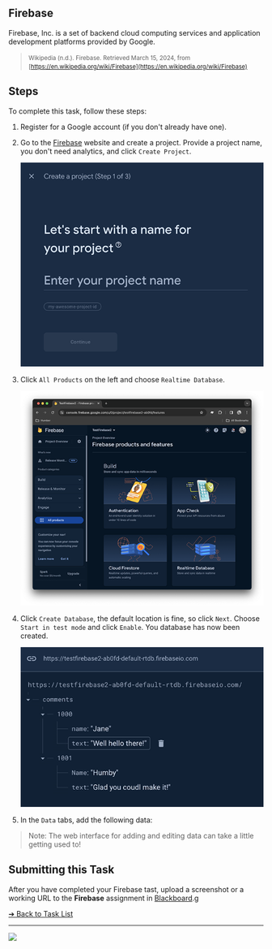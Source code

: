 <style>@import url("//readme.codeadam.ca/readme.css");</style>

## Firebase

Firebase, Inc. is a set of backend cloud computing services and application development platforms provided by Google.

> <small>Wikipedia (n.d.). Firebase. Retrieved March 15, 2024, from [https://en.wikipedia.org/wiki/Firebase](https://en.wikipedia.org/wiki/Firebase)</small>

## Steps

To complete this task, follow these steps:

1. Register for a Google account (if you don't already have one).
2. Go to the [Firebase](https://firebase.google.com/) website and create a project. Provide a project name, you don't need analytics, and click `Create Project`.

   ![Create Project](images/screenshot-firebase-create-project.png)

3. Click `All Products` on the left and choose `Realtime Database`.

   ![Realtime Database](images/screenshot-firebase-realtime-database.png)

4. Click `Create Database`, the default location is fine, so click `Next`. Choose `Start in test mode` and click `Enable`. You database has now been created.

   ![Comments Data](images/screenshot-firebase-data.png)

5. In the `Data` tabs, add the following data:

> Note: The web interface for adding and editing data can take a little getting used to!

## Submitting this Task

After you have completed your Firebase tast, upload a screenshot or a working URL to the **Firebase** assignment in [Blackboard](https://learn.humber.ca/).g

[&#10132; Back to Task List](/)

---

<a href="https://brickmmo.com">
<img src="https://brickmmo.com/images/brickmmo-logo-horizontal.jpg" width="100">
</a>

